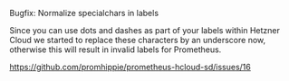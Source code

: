 Bugfix: Normalize specialchars in labels

Since you can use dots and dashes as part of your labels within Hetzner Cloud we
started to replace these characters by an underscore now, otherwise this will
result in invalid labels for Prometheus.

https://github.com/promhippie/prometheus-hcloud-sd/issues/16
